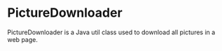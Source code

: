 PictureDownloader
=================

PictureDownloader is a Java util class used to download all pictures in a web page.
